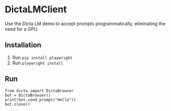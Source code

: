# DictaLMClient
Use the Dicta LM demo to accept prompts programmatically, eliminating the need for a GPU.

## Installation
1. Run `pip install playwright`
2. Run `playwright install`

## Run

```
from dicta import DictaBrowser
bot = DictaBrowser()
print(bot.send_prompt("Hello"))
bot.close()
```
